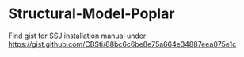 # Structural-Model-Poplar
Find gist for SSJ installation manual under https://gist.github.com/CBSti/88bc6c6be8e75a664e34887eea075e1c
